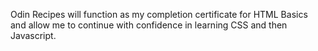Odin Recipes will function as my completion certificate for HTML Basics and allow me to continue with confidence in learning CSS and then Javascript.